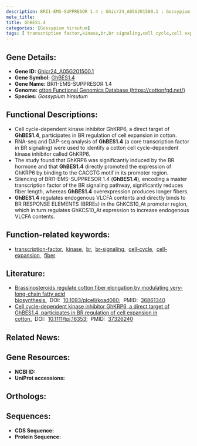 ```yaml
---
description: BRI1-EMS-SUPPRESOR 1.4 ; Ghicr24_A05G201500.1 ; Gossypium hirsutum
meta_title:
title: GhBES1.4
categories: [Gossypium hirsutum]
tags: [ transcription factor,kinase,br,br signaling,cell cycle,cell expansion,fiber ]
---
```


## Gene Details:
- **Gene ID:** [Ghicr24_A05G201500.1]()
- **Gene Symbol:** <u>GhBES1.4</u>
- **Gene Name:** BRI1-EMS-SUPPRESOR 1.4
- **Genome:** [otton Functional Genomics Database (https://cottonfgd.net/)]()
- **Species:** *Gossypium hirsutum*

## Functional Descriptions:
   - Cell cycle-dependent kinase inhibitor GhKRP6, a direct target of **GhBES1.4**, participates in BR regulation of cell expansion in cotton.
   - RNA-seq and DAP-seq analysis of **GhBES1.4** (a core transcription factor in BR signaling) were used to identify a cotton cell cycle-dependent kinase inhibitor called GhKRP6.
   - The study found that GhKRP6 was significantly induced by the BR hormone and that **GhBES1.4** directly promoted the expression of GhKRP6 by binding to the CACGTG motif in its promoter region.
   - Silencing of BRI1-EMS-SUPPRESOR 1.4 (**GhBES1.4**), encoding a master transcription factor of the BR signaling pathway, significantly reduces fiber length, whereas **GhBES1.4** overexpression produces longer fibers.
   - **GhBES1.4** regulates endogenous VLCFA contents and directly binds to BR RESPONSE ELEMENTS (BRREs) in the GhKCS10_At promoter region, which in turn regulates GhKCS10_At expression to increase endogenous VLCFA contents.

## Function-related keywords:
   - [transcription-factor](/tags/transcription-factor/),&nbsp;&nbsp;[kinase](/tags/kinase/),&nbsp;&nbsp;[br](/tags/br/),&nbsp;&nbsp;[br-signaling](/tags/br-signaling/),&nbsp;&nbsp;[cell-cycle](/tags/cell-cycle/),&nbsp;&nbsp;[cell-expansion](/tags/cell-expansion/),&nbsp;&nbsp;[fiber](/tags/fiber/)

## Literature:
   - [Brassinosteroids regulate cotton fiber elongation by modulating very-long-chain fatty acid biosynthesis.](https://doi.org/10.1093/plcell/koad060)&nbsp;&nbsp;DOI:&nbsp;&nbsp;[10.1093/plcell/koad060](https://doi.org/10.1093/plcell/koad060);&nbsp;&nbsp;PMID:&nbsp;&nbsp;[36861340](https://pubmed.ncbi.nlm.nih.gov/36861340/)
   - [Cell cycle-dependent kinase inhibitor GhKRP6, a direct target of GhBES1.4, participates in BR regulation of cell expansion in cotton.](https://doi.org/10.1111/tpj.16353)&nbsp;&nbsp;DOI:&nbsp;&nbsp;[10.1111/tpj.16353](https://doi.org/10.1111/tpj.16353);&nbsp;&nbsp;PMID:&nbsp;&nbsp;[37326240](https://pubmed.ncbi.nlm.nih.gov/37326240/)

## Related News:

## Gene Resources:
- **NCBI ID:**  [](https://www.ncbi.nlm.nih.gov/gene/?term=)
- **UniProt accessions:**  [](https://www.uniprot.org/uniprotkb//entry)

## Orthologs:

## Sequences:
- **CDS Sequence:**
- **Protein Sequence:**
